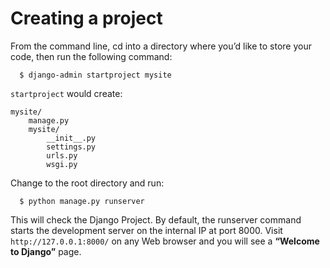# Creating a project

From the command line, cd into a directory where you’d like to store your code, then run the following command:

```
  $ django-admin startproject mysite
```

`startproject` would create:

```
mysite/
    manage.py
    mysite/
        __init__.py
        settings.py
        urls.py
        wsgi.py
```

Change to the root directory and run:

```
  $ python manage.py runserver
```
This will check the Django Project. By default, the runserver command starts the development server on the internal IP at port 8000. Visit `http://127.0.0.1:8000/` on any Web browser and you will see a __“Welcome to Django”__ page.
